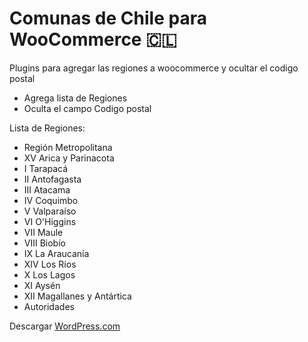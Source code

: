 # Comunas de Chile para WooCommerce 🇨🇱

Plugins para agregar las regiones a woocommerce y ocultar el codigo postal

* Agrega lista de Regiones
* Oculta el campo Codigo postal

Lista de Regiones:
* Región Metropolitana
* XV Arica y Parinacota
* I Tarapacá
* II Antofagasta
* III Atacama
* IV Coquimbo
* V Valparaíso
* VI O'Higgins
* VII Maule
* VIII Biobío
* IX La Araucanía
* XIV Los Ríos
* X Los Lagos
* XI Aysén
* XII Magallanes y Antártica
* Autoridades

Descargar [WordPress.com](https://cl.wordpress.org/plugins/woocommerce-regiones-de-chile/)
